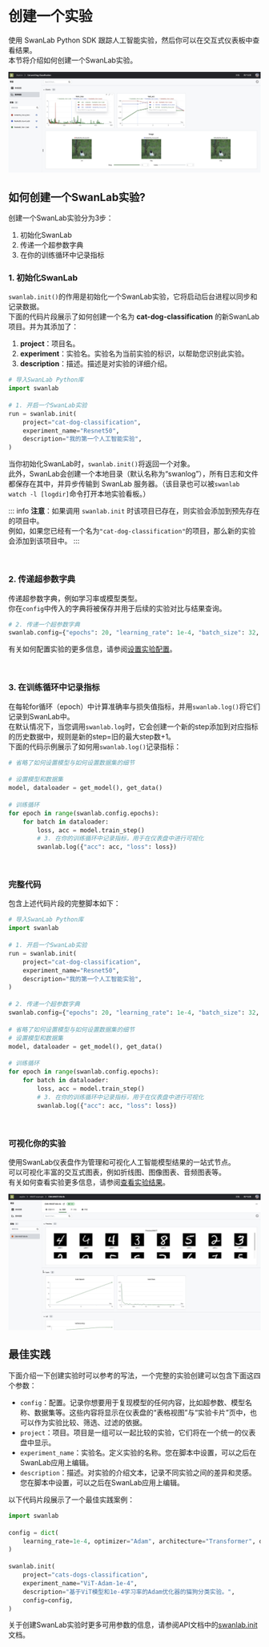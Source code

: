 # 创建一个实验

使用 SwanLab Python SDK 跟踪人工智能实验，然后你可以在交互式仪表板中查看结果。  
本节将介绍如何创建一个SwanLab实验。

![](/assets/create-a-exp-1.jpg)

## 如何创建一个SwanLab实验?

创建一个SwanLab实验分为3步：
1. 初始化SwanLab
2. 传递一个超参数字典
3. 在你的训练循环中记录指标

### 1. 初始化SwanLab

`swanlab.init()`的作用是初始化一个SwanLab实验，它将启动后台进程以同步和记录数据。  
下面的代码片段展示了如何创建一个名为 **cat-dog-classification** 的新SwanLab项目。并为其添加了：

1. **project**：项目名。
1. **experiment**：实验名。实验名为当前实验的标识，以帮助您识别此实验。  
2. **description**：描述。描述是对实验的详细介绍。

```python
# 导入SwanLab Python库
import swanlab

# 1. 开启一个SwanLab实验
run = swanlab.init(
    project="cat-dog-classification",
    experiment_name="Resnet50",
    description="我的第一个人工智能实验",
)
```

当你初始化SwanLab时，`swanlab.init()`将返回一个对象。  
此外，SwanLab会创建一个本地目录（默认名称为“swanlog”），所有日志和文件都保存在其中，并异步传输到 SwanLab 服务器。（该目录也可以被`swanlab watch -l [logdir]`命令打开本地实验看板。）

::: info
**注意**：如果调用 `swanlab.init` 时该项目已存在，则实验会添加到预先存在的项目中。  
例如，如果您已经有一个名为`"cat-dog-classification"`的项目，那么新的实验会添加到该项目中。
:::

<br>

### 2. 传递超参数字典

传递超参数字典，例如学习率或模型类型。  
你在`config`中传入的字典将被保存并用于后续的实验对比与结果查询。

```python
# 2. 传递一个超参数字典
swanlab.config={"epochs": 20, "learning_rate": 1e-4, "batch_size": 32, "model_type": "CNN"}
```

有关如何配置实验的更多信息，请参阅[设置实验配置](/guide_cloud/experiment_track/set-experiment-config.md)。

<br>

### 3. 在训练循环中记录指标
在每轮for循环（epoch）中计算准确率与损失值指标，并用`swanlab.log()`将它们记录到SwanLab中。  
在默认情况下，当您调用`swanlab.log`时，它会创建一个新的step添加到对应指标的历史数据中，规则是新的step=旧的最大step数+1。  
下面的代码示例展示了如何用`swanlab.log()`记录指标：  

```python
# 省略了如何设置模型与如何设置数据集的细节

# 设置模型和数据集
model, dataloader = get_model(), get_data()

# 训练循环
for epoch in range(swanlab.config.epochs):
    for batch in dataloader:
        loss, acc = model.train_step()
        # 3. 在你的训练循环中记录指标，用于在仪表盘中进行可视化
        swanlab.log({"acc": acc, "loss": loss})
```

<br>

### 完整代码

包含上述代码片段的完整脚本如下：

```python
# 导入SwanLab Python库
import swanlab

# 1. 开启一个SwanLab实验
run = swanlab.init(
    project="cat-dog-classification",
    experiment_name="Resnet50",
    description="我的第一个人工智能实验",
)

# 2. 传递一个超参数字典
swanlab.config={"epochs": 20, "learning_rate": 1e-4, "batch_size": 32, "model_type": "CNN"}

# 省略了如何设置模型与如何设置数据集的细节
# 设置模型和数据集
model, dataloader = get_model(), get_data()

# 训练循环
for epoch in range(swanlab.config.epochs):
    for batch in dataloader:
        loss, acc = model.train_step()
        # 3. 在你的训练循环中记录指标，用于在仪表盘中进行可视化
        swanlab.log({"acc": acc, "loss": loss})
```

<br>

### 可视化你的实验

使用SwanLab仪表盘作为管理和可视化人工智能模型结果的一站式节点。  
可以可视化丰富的交互式图表，例如折线图、图像图表、音频图表等。  
有关如何查看实验更多信息，请参阅[查看实验结果](/guide_cloud/experiment_track/view-result.md)。

![](/assets/example-mnist.jpg)


## 最佳实践

下面介绍一下创建实验时可以参考的写法，一个完整的实验创建可以包含下面这四个参数：  
- `config`：配置。记录你想要用于复现模型的任何内容，比如超参数、模型名称、数据集等。这些内容将显示在仪表盘的“表格视图”与“实验卡片”页中，也可以作为实验比较、筛选、过滤的依据。
- `project`：项目。项目是一组可以一起比较的实验，它们将在一个统一的仪表盘中显示。
- `experiment_name`：实验名。定义实验的名称。您在脚本中设置，可以之后在SwanLab应用上编辑。
- `description`：描述。对实验的介绍文本，记录不同实验之间的差异和灵感。您在脚本中设置，可以之后在SwanLab应用上编辑。

以下代码片段展示了一个最佳实践案例：

```python
import swanlab

config = dict(
    learning_rate=1e-4, optimizer="Adam", architecture="Transformer", dataset_id="cats-dogs-2024"
)

swanlab.init(
    project="cats-dogs-classification",
    experiment_name="ViT-Adam-1e-4",
    description="基于ViT模型和1e-4学习率的Adam优化器的猫狗分类实验。",
    config=config,
)
```

关于创建SwanLab实验时更多可用参数的信息，请参阅API文档中的[swanlab.init](/api/py-init.md)文档。